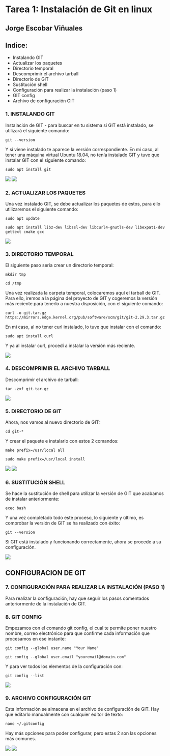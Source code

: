   # Tarea 1: Instalación de Git en linux
  
  ## Jorge Escobar Viñuales
  
  ## Indice:
 - Instalando GIT
 - Actualizar los paquetes
 - Directorio temporal
 - Descomprimir el archivo tarball
 - Directorio de GIT
 - Sustitución shell
 - Configuración para realizar la instalación (paso 1)
 - GIT config
 - Archivo de configuración GIT
 
 ### 1. INSTALANDO GIT

Instalación de GIT - para buscar en tu sistema si GIT está instalado, se utilizará el siguiente comando:

	git --version

Y si viene instalado te aparece la versión correspondiente. En mi caso, al tener una máquina virtual Ubuntu 18.04, no tenía instalado GIT y tuve que instalar GIT con el siguiente comando: 

	sudo apt install git

![](https://github.com/Jorgeev27/DPL/blob/main/img/Tarea%201%20-%20Instalaci%C3%B3n%20de%20Git%20en%20linux/Git%201.png)
![](https://github.com/Jorgeev27/DPL/blob/main/img/Tarea%201%20-%20Instalaci%C3%B3n%20de%20Git%20en%20linux/Git%202.png)
  
  ### 2. ACTUALIZAR LOS PAQUETES
  
Una vez instalado GIT, se debe actualizar los paquetes de estos, para ello utilizaremos el siguiente comando:

	sudo apt update 

	sudo apt install libz-dev libssl-dev libcurl4-gnutls-dev libexpat1-dev gettext cmake gcc

![](https://github.com/Jorgeev27/DPL/blob/main/img/Tarea%201%20-%20Instalaci%C3%B3n%20de%20Git%20en%20linux/Git%203.png)

 ### 3. DIRECTORIO TEMPORAL
 
El siguiente paso sería crear un directorio temporal:

	mkdir tmp

	cd /tmp

Una vez realizada la carpeta temporal, colocaremos aquí el tarball de GIT. Para ello, iremos a la página del proyecto de GIT y cogeremos la versión más reciente para tenerlo a nuestra disposición, con el siguiente comando:

	curl -o git.tar.gz https://mirrors.edge.kernel.org/pub/software/scm/git/git-2.29.3.tar.gz

En mi caso, al no tener curl instalado, lo tuve que instalar con el comando:

	sudo apt install curl

Y ya al instalar curl, procedí a instalar la versión más reciente.

![](https://github.com/Jorgeev27/DPL/blob/main/img/Tarea%201%20-%20Instalaci%C3%B3n%20de%20Git%20en%20linux/Git%204.png)
   
 ### 4. DESCOMPRIMIR EL ARCHIVO TARBALL
 
  Descomprimir el archivo de tarball:

	tar -zxf git.tar.gz

![](https://github.com/Jorgeev27/DPL/blob/main/img/Tarea%201%20-%20Instalaci%C3%B3n%20de%20Git%20en%20linux/Git%205.png)

 ### 5. DIRECTORIO DE GIT
 
Ahora, nos vamos al nuevo directorio de GIT:

	cd git-*

Y crear el paquete e instalarlo con estos 2 comandos:

	make prefix=/usr/local all

	sudo make prefix=/usr/local install

![](https://github.com/Jorgeev27/DPL/blob/main/img/Tarea%201%20-%20Instalaci%C3%B3n%20de%20Git%20en%20linux/Git%206.png)
![](https://github.com/Jorgeev27/DPL/blob/main/img/Tarea%201%20-%20Instalaci%C3%B3n%20de%20Git%20en%20linux/Git%207.png)

 ### 6. SUSTITUCIÓN SHELL
 
Se hace la sustitución de shell para utilizar la versión de GIT que acabamos de instalar anteriormente:

	exec bash

Y una vez completado todo este proceso, lo siguiente y último, es comprobar la versión de GIT se ha realizado con éxito:

	git --version

Si GIT está instalado y funcionando correctamente, ahora se procede a su configuración.

![](https://github.com/Jorgeev27/DPL/blob/main/img/Tarea%201%20-%20Instalaci%C3%B3n%20de%20Git%20en%20linux/Git%208.png)
 
 ## CONFIGURACION DE GIT
 ### 7. CONFIGURACIÓN PARA REALIZAR LA INSTALACIÓN (PASO 1)
 
Para realizar la configuración, hay que seguir los pasos comentados anteriormente de la instalación de GIT.
 
 ### 8. GIT CONFIG
 
Empezamos con el comando git config, el cual te permite poner nuestro nombre, correo electrónico para que confirme cada información que procesamos en ese instante:

	git config --global user.name "Your Name"

	git config --global user.email "youremail@domain.com"

Y para ver todos los elementos de la configuración con:

	git config --list
 
 ![](https://github.com/Jorgeev27/DPL/blob/main/img/Tarea%201%20-%20Instalaci%C3%B3n%20de%20Git%20en%20linux/Git%209.png)
 
 ### 9. ARCHIVO CONFIGURACIÓN GIT
 
Esta información se almacena en el archivo de configuración de GIT. Hay que editarlo manualmente con cualquier editor de texto:

	nano ~/.gitconfig

Hay más opciones para poder configurar, pero estas 2 son las opciones más comunes.

![](https://github.com/Jorgeev27/DPL/blob/main/img/Tarea%201%20-%20Instalaci%C3%B3n%20de%20Git%20en%20linux/Git%2010.png)
![](https://github.com/Jorgeev27/DPL/blob/main/img/Tarea%201%20-%20Instalaci%C3%B3n%20de%20Git%20en%20linux/Git%2011.png)
